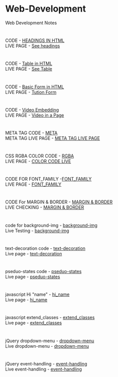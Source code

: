 # Web-Development
Web Development Notes
#
 CODE -  [HEADINGS IN HTML](https://github.com/keshavgbpecdelhi/Web-Development/blob/master/types_of_headings.html "h-tag")
<br> LIVE PAGE - [See headings](https://keshavgbpecdelhi.github.io/Web-Development/types_of_headings.html "h-tag")
 <br>
 #
#
CODE - [Table in HTML](https://github.com/keshavgbpecdelhi/Web-Development/blob/master/a_simple_table_in_html.html)
<br>LIVE PAGE - [See Table](https://keshavgbpecdelhi.github.io/Web-Development/a_simple_table_in_html.html)
<br>
#
#
 CODE -  [Basic Form in HTML](https://github.com/keshavgbpecdelhi/Web-Development/blob/master/Basic_form.html)
<br> LIVE PAGE - [Tution Form](https://keshavgbpecdelhi.github.io/Web-Development/Basic_form.html)
 <br>
 #
#
 CODE -  [Video Embedding](https://github.com/keshavgbpecdelhi/Web-Development/blob/master/video_embedding.html)
<br> LIVE PAGE - [Video in a Page](https://keshavgbpecdelhi.github.io/Web-Development/video_embedding.html)
 <br>
#
#
 META TAG CODE  -  [META](https://raw.githubusercontent.com/keshavgbpecdelhi/Web-Development/master/meta_tag.html)
<br> META TAG LIVE PAGE - [META TAG LIVE PAGE]( https://keshavgbpecdelhi.github.io/Web-Development/meta_tag.html)
 <br>
  #
#
CSS RGBA COLOR CODE  -  [RGBA](https://github.com/keshavgbpecdelhi/Web-Development/tree/master/css-1)
<br> LIVE PAGE - [COLOR CODE LIVE](https://keshavgbpecdelhi.github.io/Web-Development/css-1/)
 <br>
  #
#
 CODE FOR FONT_FAMILY -[FONT_FAMILY](https://github.com/keshavgbpecdelhi/Web-Development/tree/master/css-2/font-family)
<br> LIVE PAGE - [FONT_FAMILY](https://keshavgbpecdelhi.github.io/Web-Development/css-2/font-family/index.html
)
 <br>
   #
#
CODE For MARGIN & BORDER -  [MARGIN & BORDER](https://github.com/keshavgbpecdelhi/Web-Development/tree/master/css-3/margin-border)
<br> LIVE CHECKING - [MARGIN & BORDER](https://keshavgbpecdelhi.github.io/Web-Development/css-3/margin-border/index.html)
 <br>
 #
#
code for background-img -  [background-img](https://github.com/keshavgbpecdelhi/Web-Development/tree/master/css-4/background-img)
<br> Live Testing - [background-img](https://keshavgbpecdelhi.github.io/Web-Development/css-4/background-img/index.html)
 <br>
 #
#
text-decoration code -  [text-decoration](https://github.com/keshavgbpecdelhi/Web-Development/tree/master/css-5/text-decoration)
<br> Live page - [text-decoration](https://keshavgbpecdelhi.github.io/Web-Development/css-5/text-decoration/index.html)
 <br>
 #
#
pseduo-states code -  [pseduo-states](https://github.com/keshavgbpecdelhi/Web-Development/tree/master/css-6/pseduo-states)
<br> Live page - [pseduo-states](https://keshavgbpecdelhi.github.io/Web-Development/css-6/pseduo-states/index.html)
 <br>
 #
#
javascript Hi "name" -  [hi_name](https://github.com/keshavgbpecdelhi/Web-Development/tree/master/javascript/hi_name)
<br> Live page - [hi_name](https://keshavgbpecdelhi.github.io/Web-Development/javascript/hi_name/index.html)
 <br>
 #
#
javascript extend_classes -  [extend_classes](https://github.com/keshavgbpecdelhi/Web-Development/tree/master/javascript/extend_class)
<br> Live page - [extend_classes](https://keshavgbpecdelhi.github.io/Web-Development/javascript/extend_class/)
 <br>
  #
#
jQuery dropdown-menu -  [dropdown-menu](https://github.com/keshavgbpecdelhi/Web-Development/tree/master/jQuery/dropdown-menu)
<br> Live dropdown-menu - [dropdown-menu](https://keshavgbpecdelhi.github.io/Web-Development/jQuery/dropdown-menu/index.html)
 <br>
  #
#
jQuery event-handling -  [event-handling](https://github.com/keshavgbpecdelhi/Web-Development/tree/master/jQuery/event-handling)
<br> Live event-handling - [event-handling](https://keshavgbpecdelhi.github.io/Web-Development/jQuery/event-handling/index.html)
 <br>
